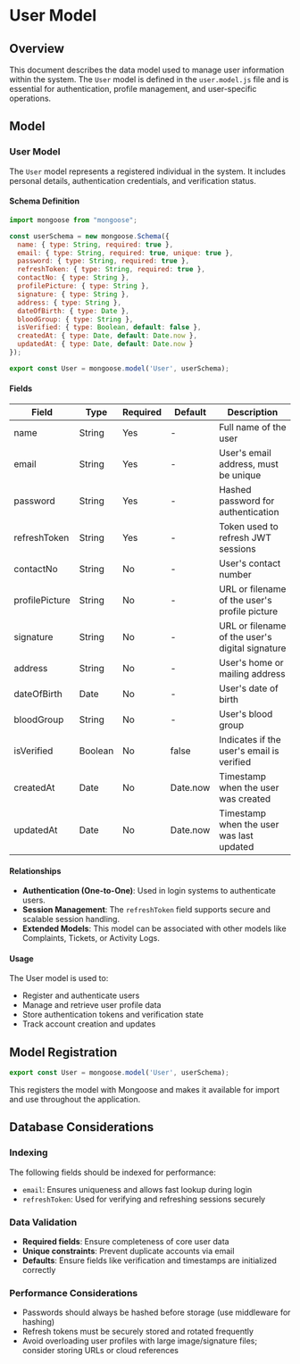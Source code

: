 # User Model 

## Overview

This document describes the data model used to manage user information within the system. The `User` model is defined in the `user.model.js` file and is essential for authentication, profile management, and user-specific operations.

## Model

### User Model

The `User` model represents a registered individual in the system. It includes personal details, authentication credentials, and verification status.

#### Schema Definition

```javascript
import mongoose from "mongoose";

const userSchema = new mongoose.Schema({
  name: { type: String, required: true },
  email: { type: String, required: true, unique: true },
  password: { type: String, required: true },
  refreshToken: { type: String, required: true },
  contactNo: { type: String },
  profilePicture: { type: String },
  signature: { type: String },
  address: { type: String },
  dateOfBirth: { type: Date },
  bloodGroup: { type: String },
  isVerified: { type: Boolean, default: false },
  createdAt: { type: Date, default: Date.now },
  updatedAt: { type: Date, default: Date.now }
});

export const User = mongoose.model('User', userSchema);
```

#### Fields

| Field          | Type    | Required | Default    | Description                                     |
|----------------|---------|----------|------------|-------------------------------------------------|
| name           | String  | Yes      | -          | Full name of the user                           |
| email          | String  | Yes      | -          | User's email address, must be unique            |
| password       | String  | Yes      | -          | Hashed password for authentication              |
| refreshToken   | String  | Yes      | -          | Token used to refresh JWT sessions              |
| contactNo      | String  | No       | -          | User's contact number                           |
| profilePicture | String  | No       | -          | URL or filename of the user's profile picture   |
| signature      | String  | No       | -          | URL or filename of the user's digital signature |
| address        | String  | No       | -          | User's home or mailing address                  |
| dateOfBirth    | Date    | No       | -          | User's date of birth                            |
| bloodGroup     | String  | No       | -          | User's blood group                              |
| isVerified     | Boolean | No       | false      | Indicates if the user's email is verified       |
| createdAt      | Date    | No       | Date.now   | Timestamp when the user was created             |
| updatedAt      | Date    | No       | Date.now   | Timestamp when the user was last updated        |

#### Relationships

- **Authentication (One-to-One)**: Used in login systems to authenticate users.
- **Session Management**: The `refreshToken` field supports secure and scalable session handling.
- **Extended Models**: This model can be associated with other models like Complaints, Tickets, or Activity Logs.

#### Usage

The User model is used to:
- Register and authenticate users
- Manage and retrieve user profile data
- Store authentication tokens and verification state
- Track account creation and updates

## Model Registration

```javascript
export const User = mongoose.model('User', userSchema);
```

This registers the model with Mongoose and makes it available for import and use throughout the application.

## Database Considerations

### Indexing

The following fields should be indexed for performance:
- `email`: Ensures uniqueness and allows fast lookup during login
- `refreshToken`: Used for verifying and refreshing sessions securely

### Data Validation

- **Required fields**: Ensure completeness of core user data
- **Unique constraints**: Prevent duplicate accounts via email
- **Defaults**: Ensure fields like verification and timestamps are initialized correctly

### Performance Considerations

- Passwords should always be hashed before storage (use middleware for hashing)
- Refresh tokens must be securely stored and rotated frequently
- Avoid overloading user profiles with large image/signature files; consider storing URLs or cloud references